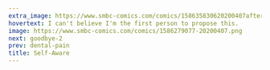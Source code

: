 ```yaml
---
extra_image: https://www.smbc-comics.com/comics/158635830620200407after.png
hovertext: I can't believe I'm the first person to propose this.
image: https://www.smbc-comics.com/comics/1586279077-20200407.png
next: goodbye-2
prev: dental-pain
title: Self-Aware
---
```

